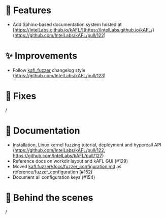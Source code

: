 # 🌟 Features

- Add Sphinx-based documentation system hosted at [https://IntelLabs.github.io/kAFL/](https://IntelLabs.github.io/kAFL/) (https://github.com/IntelLabs/kAFL/pull/122)

# ✨ Improvements

- Follow [kafl_fuzzer](https://github.com/IntelLabs/kafl.fuzzer) changelog style (https://github.com/IntelLabs/kAFL/pull/123)

# 🔧 Fixes

/

# 📖 Documentation

- Installation, Linux kernel fuzzing tutorial, deployment and hypercall API (https://github.com/IntelLabs/kAFL/pull/122, https://github.com/IntelLabs/kAFL/pull/127)
- Reference docs on workdir layout and kAFL GUI (#129)
- Moved [kafl.fuzzer/docs/fuzzer_configuration.md](https://github.com/IntelLabs/kafl.fuzzer/blob/2367ccc39a5dfe873b6fc5ca40accab7b358cb4c/docs/fuzzer_configuration.md) as [reference/fuzzer_configuration](https://intellabs.github.io/kAFL/reference/fuzzer_configuration.html) (#152)
- Document all configuration keys (#154)

# 🧰 Behind the scenes

/
